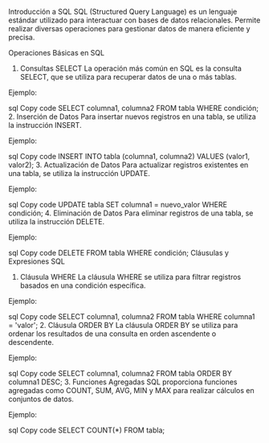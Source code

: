Introducción a SQL
SQL (Structured Query Language) es un lenguaje estándar utilizado para interactuar con bases de datos relacionales. Permite realizar diversas operaciones para gestionar datos de manera eficiente y precisa.

Operaciones Básicas en SQL
1. Consultas SELECT
La operación más común en SQL es la consulta SELECT, que se utiliza para recuperar datos de una o más tablas.

Ejemplo:

sql
Copy code
SELECT columna1, columna2
FROM tabla
WHERE condición;
2. Inserción de Datos
Para insertar nuevos registros en una tabla, se utiliza la instrucción INSERT.

Ejemplo:

sql
Copy code
INSERT INTO tabla (columna1, columna2)
VALUES (valor1, valor2);
3. Actualización de Datos
Para actualizar registros existentes en una tabla, se utiliza la instrucción UPDATE.

Ejemplo:

sql
Copy code
UPDATE tabla
SET columna1 = nuevo_valor
WHERE condición;
4. Eliminación de Datos
Para eliminar registros de una tabla, se utiliza la instrucción DELETE.

Ejemplo:

sql
Copy code
DELETE FROM tabla
WHERE condición;
Cláusulas y Expresiones SQL
1. Cláusula WHERE
La cláusula WHERE se utiliza para filtrar registros basados en una condición específica.

Ejemplo:

sql
Copy code
SELECT columna1, columna2
FROM tabla
WHERE columna1 = 'valor';
2. Cláusula ORDER BY
La cláusula ORDER BY se utiliza para ordenar los resultados de una consulta en orden ascendente o descendente.

Ejemplo:

sql
Copy code
SELECT columna1, columna2
FROM tabla
ORDER BY columna1 DESC;
3. Funciones Agregadas
SQL proporciona funciones agregadas como COUNT, SUM, AVG, MIN y MAX para realizar cálculos en conjuntos de datos.

Ejemplo:

sql
Copy code
SELECT COUNT(*)
FROM tabla;